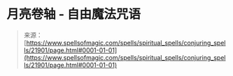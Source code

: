 <!--yml

category: 未分类

date: 2024-06-12 19:05:48

-->

# 月亮卷轴 - 自由魔法咒语

> 来源：[https://www.spellsofmagic.com/spells/spiritual_spells/conjuring_spells/21901/page.html#0001-01-01](https://www.spellsofmagic.com/spells/spiritual_spells/conjuring_spells/21901/page.html#0001-01-01)
